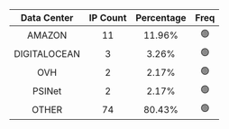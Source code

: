 | Data Center | IP Count | Percentage | Freq |
|:------------:|:--------:|:-----------:|:-----:|
| AMAZON | 11 | 11.96% | 🟢 |
| DIGITALOCEAN | 3 | 3.26% | 🟢 |
| OVH | 2 | 2.17% | 🟢 |
| PSINet | 2 | 2.17% | 🟢 |
| OTHER | 74 | 80.43% | 🟢 |